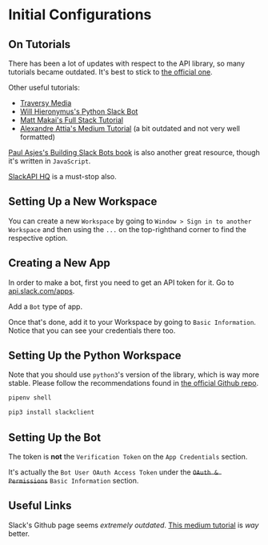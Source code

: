 # Initial Configurations

## On Tutorials

There has been a lot of updates with respect to the API library, so many tutorials became outdated. It's best to stick to [the official one](https://github.com/slackapi/python-slackclient/tree/master/tutorial).

Other useful tutorials:

- [Traversy Media](https://youtu.be/nyyXTIL3Hkw)
- [Will Hieronymus's Python Slack Bot](https://youtu.be/tg1OoneCc_s)
- [Matt Makai's Full Stack Tutorial](https://youtu.be/tg1OoneCc_s)
- [Alexandre Attia's Medium Tutorial](https://medium.com/alex-attia-blog/build-a-first-simple-slack-bot-with-python-5392ef359835) (a bit outdated and not very well formatted)

[Paul Asjes's Building Slack Bots book](https://www.amazon.com/dp/B01ENNEMBW/ref=nav_timeline_asin?_encoding=UTF8&psc=1) is also another great resource, though it's written in `JavaScript`.

[SlackAPI HQ](https://github.com/slackapi) is a must-stop also.

## Setting Up a New Workspace

You can create a new `Workspace` by going to `Window > Sign in to another Workspace` and then using the `...` on the top-righthand corner to find the respective option.

## Creating a New App

In order to make a bot, first you need to get an API token for it. Go to [api.slack.com/apps](https://api.slack.com/apps).

Add a `Bot` type of app.

Once that's done, add it to your Workspace by going to `Basic Information`. Notice that you can see your credentials there too.

## Setting Up the Python Workspace

Note that you should use `python3`'s version of the library, which is way more stable. Please follow the recommendations found in [the official Github repo](https://github.com/slackapi/python-slackclient).

```bash
pipenv shell

pip3 install slackclient
```

## Setting Up the Bot

The token is **not** the `Verification Token` on the `App Credentials` section.

It's actually the `Bot User OAuth Access Token` under the ~~`OAuth & Permissions`~~ `Basic Information` section.

## Useful Links

Slack's Github page seems *extremely outdated*. [This medium tutorial](https://medium.com/alex-attia-blog/build-a-first-simple-slack-bot-with-python-5392ef359835) is *way* better.